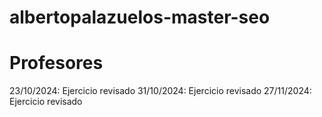 # albertopalazuelos-master-seo

# Profesores

23/10/2024: Ejercicio revisado
31/10/2024: Ejercicio revisado
27/11/2024: Ejercicio revisado